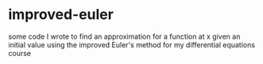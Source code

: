 # improved-euler
some code I wrote to find an approximation for a function at x given an initial value using the improved Euler's method for my differential equations course
